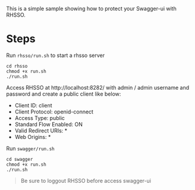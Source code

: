This is a simple sample showing how to protect your Swagger-ui with RHSSO.

# Steps

Run `rhsso/run.sh` to start a rhsso server

```
cd rhsso
chmod +x run.sh
./run.sh
```

Access RHSSO at http://localhost:8282/ with admin / admin username and password and create a public client like below: 
- Client ID: client
- Client Protocol: openid-connect
- Access Type: public
- Standard Flow Enabled: ON
- Valid Redirect URIs: *
- Web Origins: *

Run `swagger/run.sh`
```
cd swagger
chmod +x run.sh
./run.sh
```

> Be sure to loggout RHSSO before access swagger-ui
